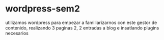 # wordpress-sem2
utilizamos wordpress para empezar a familiarizarnos con este gestor de contenido, realizando 3 paginas 2, 2 entradas a blog e insatlando plugins necesarios
